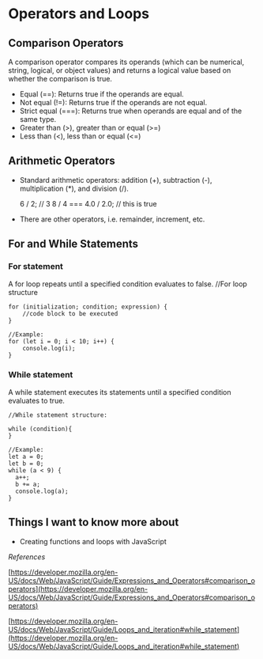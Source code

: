 # Operators and Loops

## Comparison Operators

A comparison operator compares its operands (which can be numerical, string, logical, or object values) and returns a logical value based on whether the comparison is true.

- Equal (==): Returns true if the operands are equal.
- Not equal (!=): Returns true if the operands are not equal.
- Strict equal (===): Returns true when operands are equal and of the same type.
- Greater than (>), greater than or equal (>=)
- Less than (<), less than or equal (<=)

## Arithmetic Operators

- Standard arithmetic operators: addition (+), subtraction (-), multiplication (*), and division (/).

    6 / 2; // 3
    8 / 4 === 4.0 / 2.0; // this is true

- There are other operators, i.e. remainder, increment, etc.

## For and While Statements

### For statement

A for loop repeats until a specified condition evaluates to false.
    //For loop structure

    for (initialization; condition; expression) {
        //code block to be executed
    }
    
    //Example:
    for (let i = 0; i < 10; i++) {
        console.log(i);
    }

### While statement

A while statement executes its statements until a specified condition evaluates to true.

    //While statement structure:

    while (condition){
    }

    //Example:
    let a = 0;
    let b = 0;
    while (a < 9) {
      a++;
      b += a;
      console.log(a);
    }

## Things I want to know more about

- Creating functions and loops with JavaScript

*References*

[https://developer.mozilla.org/en-US/docs/Web/JavaScript/Guide/Expressions_and_Operators#comparison_operators](https://developer.mozilla.org/en-US/docs/Web/JavaScript/Guide/Expressions_and_Operators#comparison_operators)

[https://developer.mozilla.org/en-US/docs/Web/JavaScript/Guide/Loops_and_iteration#while_statement](https://developer.mozilla.org/en-US/docs/Web/JavaScript/Guide/Loops_and_iteration#while_statement)

